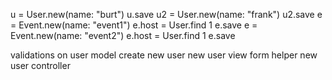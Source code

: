 u = User.new(name: "burt")
u.save
u2 = User.new(name: "frank")
u2.save
e = Event.new(name: "event1")
e.host = User.find 1
e.save
e = Event.new(name: "event2")
e.host = User.find 1
e.save


validations on user model
create new user
	new user view
		form helper
	new user controller
